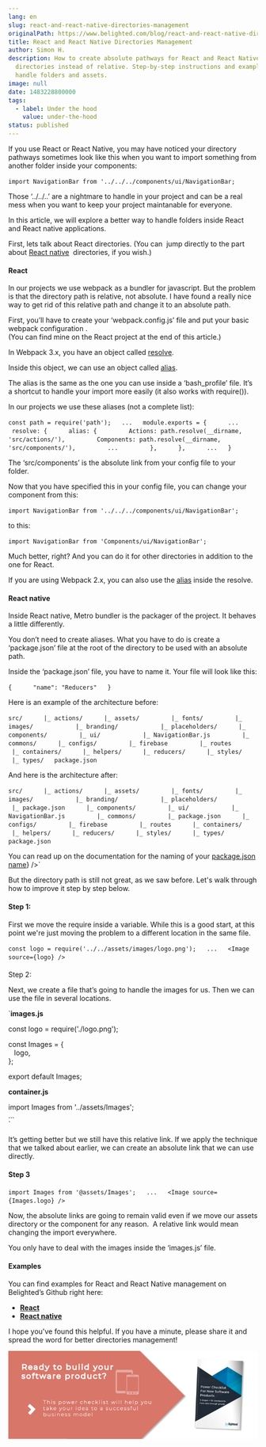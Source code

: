 ```yaml
---
lang: en
slug: react-and-react-native-directories-management
originalPath: https://www.belighted.com/blog/react-and-react-native-directories-management
title: React and React Native Directories Management
author: Simon H.
description: How to create absolute pathways for React and React Native
  directories instead of relative. Step-by-step instructions and examples to
  handle folders and assets.
image: null
date: 1483228800000
tags:
  - label: Under the hood
    value: under-the-hood
status: published
---
```

If you use React or React Native, you may have noticed your directory pathways sometimes look like this when you want to import something from another folder inside your components:

`import NavigationBar from '../../../components/ui/NavigationBar;`

  
Those ‘../../..’ are a nightmare to handle in your project and can be a real mess when you want to keep your project maintanable for everyone.

In this article, we will explore a better way to handle folders inside React and React native applications.

First, lets talk about React directories. (You can  jump directly to the part about [React native](#react-native)  directories, if you wish.)

#### React

In our projects we use webpack as a bundler for javascript. But the problem is that the directory path is relative, not absolute. I have found a really nice way to get rid of this relative path and change it to an absolute path.

First, you’ll have to create your ‘webpack.config.js’ file and put your basic webpack configuration .  
(You can find mine on the React project at the end of this article.)

In Webpack 3.x, you have an object called [resolve](https://webpack.js.org/configuration/resolve/#resolve).

Inside this object, we can use an object called [alias](https://webpack.js.org/configuration/resolve/#resolve-alias).

The alias is the same as the one you can use inside a ‘bash\_profile’ file. It’s a shortcut to handle your import more easily (it also works with require()).

In our projects we use these aliases (not a complete list):

`const path = require('path');  
...  
module.exports = {  
   ...  
   resolve: {  
   alias: {  
      Actions: path.resolve(__dirname, 'src/actions/'),  
      Components: path.resolve(__dirname, 'src/components/'),  
      ...  
      },  
   },  
   ...  
}`

  
The ‘src/components’ is the absolute link from your config file to your folder.

Now that you have specified this in your config file, you can change your component from this:

`import NavigationBar from '../../../components/ui/NavigationBar';`

  
to this:

`import NavigationBar from 'Components/ui/NavigationBar';`

  
Much better, right? And you can do it for other directories in addition to the one for React.

If you are using Webpack 2.x, you can also use the [alias](https://webpack.github.io/docs/configuration.html#resolve-modulesdirectories) inside the resolve.

#### React native

Inside React native, Metro bundler is the packager of the project. It behaves a little differently.

You don’t need to create aliases. What you have to do is create a ‘package.json’ file at the root of the directory to be used with an absolute path.

Inside the ‘package.json’ file, you have to name it. Your file will look like this:

`{  
   "name": "Reducers"  
}`

  
Here is an example of the architecture before:

`src/  
   |_ actions/  
   |_ assets/  
      |_ fonts/  
      |_ images/  
         |_ branding/  
         |_ placeholders/  
   |_ components/  
      |_ ui/  
         |_ NavigationBar.js  
      |_ commons/  
   |_ configs/  
      |_ firebase  
      |_ routes  
   |_ containers/  
   |_ helpers/  
   |_ reducers/  
   |_ styles/  
   |_ types/  
package.json`

  
And here is the architecture after:

`src/  
   |_ actions/  
   |_ assets/  
      |_ fonts/  
      |_ images/  
         |_ branding/  
         |_ placeholders/  
         |_ package.json  
   |_ components/  
      |_ ui/  
         |_ NavigationBar.js  
      |_ commons/  
      |_ package.json  
   |_ configs/  
      |_ firebase  
      |_ routes  
   |_ containers/  
   |_ helpers/  
   |_ reducers/  
   |_ styles/  
   |_ types/  
package.json`

You can read up on the documentation for the naming of your [package.json name](/content/images/legacy/tzMs-PwIxQIUNaBgx0dz0.png')} />`

  
But the directory path is still not great, as we saw before. Let's walk through how to improve it step by step below.

#### Step 1:

First we move the require inside a variable. While this is a good start, at this point we're just moving the problem to a different location in the same file.

`const logo = require('../../assets/images/logo.png');  
...  
<Image source={logo} />`

####   
Step 2:

Next, we create a file that’s going to handle the images for us. Then we can use the file in several locations.

`**images.js**  
  
const logo = require('./logo.png');  
  
const Images = {  
   logo,  
};  
  
export default Images;  
  
**container.js**  
  
import Images from '../assets/Images';  
...  
<Image source={Images.logo} />`

  
It’s getting better but we still have this relative link. If we apply the technique that we talked about earlier, we can create an absolute link that we can use directly.

#### Step 3

`import Images from '@assets/Images';  
...  
<Image source={Images.logo} />`

  
Now, the absolute links are going to remain valid even if we move our assets directory or the component for any reason.  A relative link would mean changing the import everywhere.

You only have to deal with the images inside the ‘images.js’ file. 

#### Examples

You can find examples for React and React Native management on Belighted’s Github right here:

*   **[React](https://github.com/belighted/react-management)**
*   **[React native](https://github.com/belighted/react-native-management)**

I hope you've found this helpful. If you have a minute, please share it and spread the word for better directories management!  
  
[![New Call-to-action](/content/images/legacy/UPTtKvQU_5rjKfQJ1Qjwk.png)](https://cta-redirect.hubspot.com/cta/redirect/1684659/fb3606cc-cc1b-47d0-ae85-2c9f69837fe2)